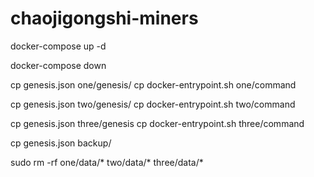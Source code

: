 # chaojigongshi-miners
docker-compose up -d

docker-compose down

cp genesis.json one/genesis/
cp docker-entrypoint.sh one/command

cp genesis.json two/genesis/
cp docker-entrypoint.sh two/command

cp genesis.json three/genesis
cp docker-entrypoint.sh three/command

cp genesis.json backup/

sudo rm -rf one/data/* two/data/* three/data/*
